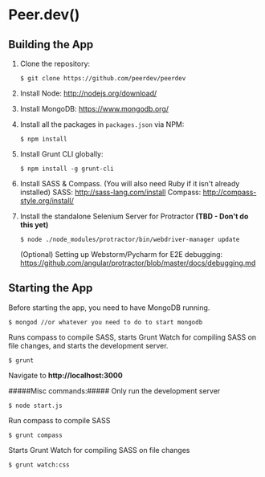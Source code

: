 Peer.dev()
===========

Building the App
--------
1. Clone the repository:
    ```
    $ git clone https://github.com/peerdev/peerdev
    ```

2. Install Node: http://nodejs.org/download/

2. Install MongoDB: https://www.mongodb.org/

3. Install all the packages in `packages.json` via NPM:
    ```
    $ npm install
    ```

4. Install Grunt CLI globally:
    ```
    $ npm install -g grunt-cli
    ```

5. Install SASS & Compass. (You will also need Ruby if it isn't already installed)
    SASS: http://sass-lang.com/install
    Compass: http://compass-style.org/install/

6. Install the standalone Selenium Server for Protractor **(TBD - Don't do this yet)**
    ```
    $ node ./node_modules/protractor/bin/webdriver-manager update
    ```
    (Optional) Setting up Webstorm/Pycharm for E2E debugging: https://github.com/angular/protractor/blob/master/docs/debugging.md

Starting the App
---------
Before starting the app, you need to have MongoDB running.
```
$ mongod //or whatever you need to do to start mongodb
```

Runs compass to compile SASS, starts Grunt Watch for compiling SASS on file changes, and starts the development server.
```
$ grunt
```

Navigate to **http://localhost:3000**

#####Misc commands:#####
Only run the development server
```
$ node start.js
```

Run compass to compile SASS
```
$ grunt compass
```

Starts Grunt Watch for compiling SASS on file changes
```
$ grunt watch:css
```